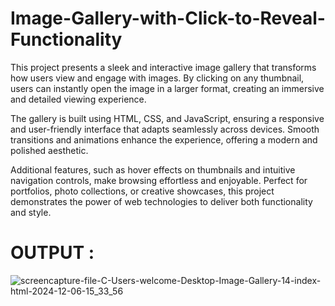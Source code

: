 # Image-Gallery-with-Click-to-Reveal-Functionality

This project presents a sleek and interactive image gallery that transforms how users view and engage with images. By clicking on any thumbnail, users can instantly open the image in a larger format, creating an immersive and detailed viewing experience.

The gallery is built using HTML, CSS, and JavaScript, ensuring a responsive and user-friendly interface that adapts seamlessly across devices. Smooth transitions and animations enhance the experience, offering a modern and polished aesthetic.

Additional features, such as hover effects on thumbnails and intuitive navigation controls, make browsing effortless and enjoyable. Perfect for portfolios, photo collections, or creative showcases, this project demonstrates the power of web technologies to deliver both functionality and style.

# OUTPUT : 

![screencapture-file-C-Users-welcome-Desktop-Image-Gallery-14-index-html-2024-12-06-15_33_56](https://github.com/user-attachments/assets/3ecd7730-9564-462f-8eae-8aa3f03b0d93)
